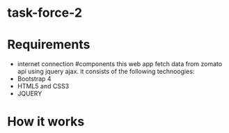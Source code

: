 # task-force-2
# Requirements
 * internet connection
 #components
 this web app fetch data from zomato api using jquery ajax. it consists of the following technoogies:
  * Bootstrap 4
  * HTML5 and CSS3
  * JQUERY
# How it works
